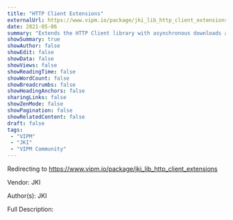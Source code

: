 ```yaml
---
title: "HTTP Client Extensions"
externalUrl: https://www.vipm.io/package/jki_lib_http_client_extensions
date: 2021-05-06
summary: "Extends the HTTP Client library with asynchronous downloads and other useful stuff..."
showSummary: true
showAuthor: false
showEdit: false
showData: false
showViews: false
showReadingTime: false
showWordCount: false
showBreadcrumbs: false
showHeadingAnchors: false
sharingLinks: false
showZenMode: false
showPagination: false
showRelatedContent: false
draft: false
tags:
 - "VIPM"
 - "JKI"
 - "VIPM Community"
---
```


Redirecting to https://www.vipm.io/package/jki_lib_http_client_extensions

Vendor: JKI

Author(s): JKI
 
Full Description:

